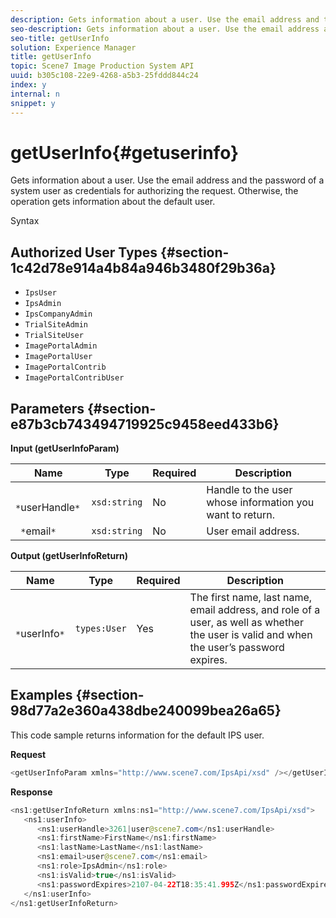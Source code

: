 ```yaml
---
description: Gets information about a user. Use the email address and the password of a system user as credentials for authorizing the request. Otherwise, the operation gets information about the default user.
seo-description: Gets information about a user. Use the email address and the password of a system user as credentials for authorizing the request. Otherwise, the operation gets information about the default user.
seo-title: getUserInfo
solution: Experience Manager
title: getUserInfo
topic: Scene7 Image Production System API
uuid: b305c108-22e9-4268-a5b3-25fddd844c24
index: y
internal: n
snippet: y
---
```


# getUserInfo{#getuserinfo}

Gets information about a user. Use the email address and the password of a system user as credentials for authorizing the request. Otherwise, the operation gets information about the default user.

 Syntax 

## Authorized User Types {#section-1c42d78e914a4b84a946b3480f29b36a}

* `IpsUser` 
* `IpsAdmin` 
* `IpsCompanyAdmin` 
* `TrialSiteAdmin` 
* `TrialSiteUser` 
* `ImagePortalAdmin` 
* `ImagePortalUser` 
* `ImagePortalContrib` 
* `ImagePortalContribUser`

## Parameters {#section-e87b3cb743494719925c9458eed433b6}

**Input (getUserInfoParam)** 

|  Name  | Type  | Required  | Description  |
|---|---|---|---|
|  ` *`userHandle`*`  | `xsd:string`  | No  | Handle to the user whose information you want to return.  |
|  ` *`email`*`  | `xsd:string`  | No  | User email address.  |

**Output (getUserInfoReturn)** 

|  Name  | Type  | Required  | Description  |
|---|---|---|---|
|  ` *`userInfo`*`  | `types:User`  | Yes  | The first name, last name, email address, and role of a user, as well as whether the user is valid and when the user’s password expires.  |

## Examples {#section-98d77a2e360a438dbe240099bea26a65}

This code sample returns information for the default IPS user.

**Request** 

```java
<getUserInfoParam xmlns="http://www.scene7.com/IpsApi/xsd" /></getUserInfoParam>
```

**Response** 

```java
<ns1:getUserInfoReturn xmlns:ns1="http://www.scene7.com/IpsApi/xsd"> 
   <ns1:userInfo> 
      <ns1:userHandle>3261|user@scene7.com</ns1:userHandle> 
      <ns1:firstName>FirstName</ns1:firstName> 
      <ns1:lastName>LastName</ns1:lastName> 
      <ns1:email>user@scene7.com</ns1:email> 
      <ns1:role>IpsAdmin</ns1:role> 
      <ns1:isValid>true</ns1:isValid> 
      <ns1:passwordExpires>2107-04-22T18:35:41.995Z</ns1:passwordExpires> 
   </ns1:userInfo> 
</ns1:getUserInfoReturn>
```

